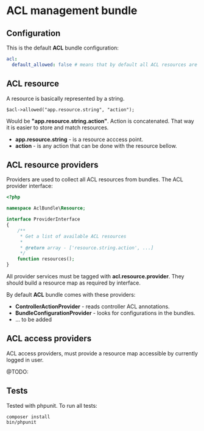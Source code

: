 # ACL management bundle

## Configuration

This is the default **ACL** bundle configuration:

``` yaml
acl:
  default_allowed: false # means that by default all ACL resources are denied
```

## ACL resource

A resource is basically represented by a string.

    $acl->allowed("app.resource.string", "action");

Would be **"app.resource.string.action"**. Action is concatenated. That way
it is easier to store and match resources.

- **app.resource.string** - is a resource acccess point.
- **action** - is any action that can be done with the resource bellow.

## ACL resource providers

Providers are used to collect all ACL resources from bundles.
The ACL provider interface:

``` php
<?php

namespace AclBundle\Resource;

interface ProviderInterface
{
    /**
     * Get a list of available ACL resources
     *
     * @return array - ['resource.string.action', ...]
     */
    function resources();
}
```

All provider services must be tagged with **acl.resource.provider**. They should build
a resource map as required by interface.

By default **ACL** bundle comes with these providers:

- **ControllerActionProvider** - reads controller ACL annotations.
- **BundleConfigurationProvider** - looks for configurations in the bundles.
- ... to be added

## ACL access providers

ACL access providers, must provide a resource map accessible by currently logged in user.

@TODO:

## Tests

Tested with phpunit. To run all tests:

    composer install
    bin/phpunit

